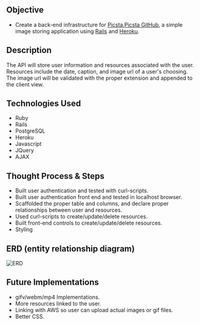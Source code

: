 ## Objective
* Create a back-end infrastructure for [Picsta](https://peterchang2.github.io/picsta-full-stack-front-end-client/),[Picsta GitHub](https://github.com/peterchang2/picsta-full-stack-front-end-client), a simple image storing application using [Rails](https://github.com/peterchang2/picsta-full-stack-back-end-api) and [Heroku](https://picstafame.herokuapp.com/images).

## Description
The API will store user information and resources associated with the user. Resources include the date, caption, and image url of a user's choosing. The image url will be validated with the proper extension and appended to the client view.

## Technologies Used
* Ruby
* Rails
* PostgreSQL
* Heroku
* Javascript
* JQuery
* AJAX

## Thought Process & Steps
* Built user authentication and tested with curl-scripts.
* Built user authentication front end and tested in localhost browser.
* Scaffolded the proper table and columns, and declare proper relationships between user and resources.
* Used curl-scripts to create/update/delete resources.
* Built front-end controls to create/update/delete resources.
* Styling

## ERD (entity relationship diagram)
![ERD](https://i.imgur.com/maFeqZF.jpg?2)

## Future Implementations
* gifv/webm/mp4 Implementations.
* More resources linked to the user.
* Linking with AWS so user can upload actual images or gif files.
* Better CSS.
